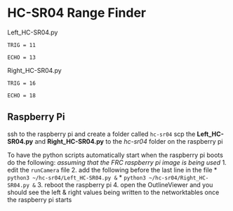# HC-SR04 Range Finder 

Left_HC-SR04.py 

    TRIG = 11

    ECHO = 13

Right_HC-SR04.py

    TRIG = 16

    ECHO = 18

## Raspberry Pi
ssh to the raspberry pi and create a folder called ```hc-sr04```
scp the **Left_HC-SR04.py** and **Right_HC-SR04.py** to the *hc-sr04* folder on the raspberry pi

To have the python scripts automatically start when the raspberry pi boots do the following:
    *assuming that the FRC raspberry pi image is being used*
    1. edit the ```runCamera``` file
    2. add the following before the last line in the file
        * ```python3 ~/hc-sr04/Left_HC-SR04.py &```
        * ```python3 ~/hc-sr04/Right_HC-SR04.py &```
    3. reboot the raspberry pi
    4. open the OutlineViewer and you should see the left & right values being written to the networktables once the raspberry pi starts